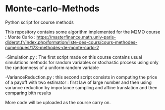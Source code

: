 # Monte-carlo-Methods
Python script for course methods

This repository contains some algorithm implemented for the M2MO course : Monte Carlo : https://masterfinance.math.univ-paris-diderot.fr/index.php/formation/liste-des-cours/cours-methodes-numeriques/173-methodes-de-monte-carlo-2

  -Simulation.py : The first script made on this course contains usual simulations methods for random variables or stochastic process using only the randomness of a uniform random variable    
  
  -VarianceReduction.py : this second script consists in computing the price of a payoff with two estimator : first law of large number and then using variance reduction by importance sampling and affine translation and then comparing bith results

More code will be uploaded as the course carry on.
